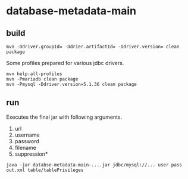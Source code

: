 # database-metadata-main
## build
````
mvn -Ddriver.groupId= -Ddrier.artifactId= -Ddriver.version= clean package
````
Some profiles prepared for various jdbc drivers.
````
mvn help:all-profiles
mvn -Pmariadb clean package
mvn -Pmysql -Ddriver.version=5.1.36 clean package
````
## run
Executes the final jar with following arguments.
  1. url
  2. username
  3. password
  4. filename
  5. suppression*
```
java -jar databse-metadata-main-....jar jdbc/mysql://... user pass out.xml table/tablePrivileges
```
